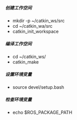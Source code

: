 ##### 创建工作空间

* mkdir -p ~/catkin_ws/src
* cd ~/catkin_wa/src
* catkin_init_workspace



##### 编译工作空间

* cd ~/catkin_ws/
* catkin_make



##### 设置环境变量

- source devel/setup.bash



##### 检查环境变量

- echo $ROS_PACKAGE_PATH




